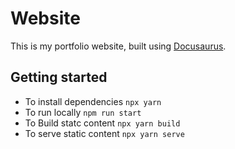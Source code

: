 # Website

This is my portfolio website, built using [Docusaurus](https://docusaurus.io/).

## Getting started

- To install dependencies `npx yarn`
- To run locally `npm run start`
- To Build statc content `npx yarn build`
- To serve static content `npx yarn serve`
